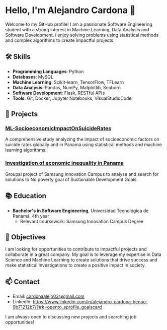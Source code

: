 # Hello, I'm Alejandro Cardona 👋

Welcome to my GitHub profile! I am a passionate Software Engineering student with a strong interest in Machine Learning, Data Analysis and Software Development. I enjoy solving problems using statistical methods and complex algorithms to create impactful projects. 

## 🛠 Skills

- **Programming Languages**: Python
- **Databases**: MySQL
- **Machine Learning**: Scikit-learn, TensorFlow, TFLearn
- **Data Analysis**: Pandas, NumPy, Matplotlib, Seaborn
- **Software Development**: Flask, RESTful APIs
- **Tools**: Git, Docker, Jupyter Notebooks, VisualStudioCode

## 🚀 Projects

### [ML-SocioeconomicImpactOnSuicideRates](https://github.com/alejxx09/ML-SocioeconomicImpactOnSuicideRates)
A comprehensive study analyzing the impact of socioeconomic factors on suicide rates globally and in Panama using statistical methods and machine learning algorithms.

### [Investigation of economic inequality in Panama](https://github.com/CarlosR10/Desigualdad-Economica-en-Panama)
Groupal project of Samsung Innovation Campus to analyse and search for solutions to No poverty goal of Sustainable Development Goals.

## 📚 Education

- **Bachelor's in Software Engineering**, Universidad Tecnológica de Panamá, 4th year
  - Relevant coursework: Samsung Innovation Campus Degree

## 🎯 Objectives

I am looking for opportunities to contribute to impactful projects and collaborate in a great company. My goal is to leverage my expertise in Data Science and Machine Learning to create solutions that drive success and make statistical investigations to create a positive impact in society.

## 📫 Contact

- Email: cardonaalejo03@gmail.com
- LinkedIn: https://www.linkedin.com/in/alejandro-cardona-henao-9b71212b7/?trk=opento_sprofile_goalscard

I am always open to discussing new projects and searching job opportunities!
